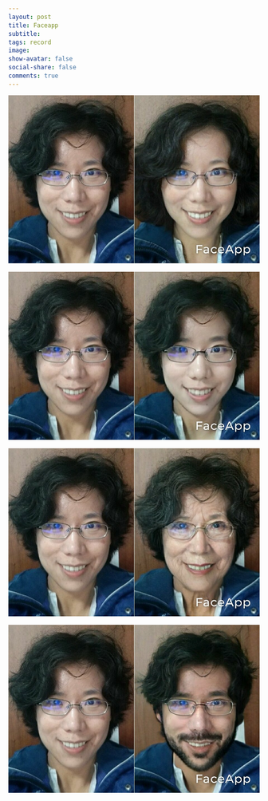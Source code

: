 ```yaml
---
layout: post
title: Faceapp
subtitle: 
tags: record
image: 
show-avatar: false
social-share: false
comments: true
---
```

![1](/assets/img/faceapp2.jpeg)

![2](/assets/img/faceapp3.jpeg)

![1](/assets/img/faceapp4.jpeg)

![1](/assets/img/faceapp1.jpeg)

